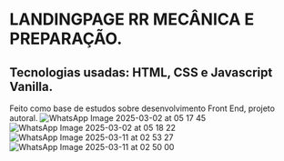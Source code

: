 # LANDINGPAGE RR MECÂNICA E PREPARAÇÃO. #
## Tecnologias usadas: HTML, CSS e Javascript Vanilla. ##

Feito como base de estudos sobre desenvolvimento Front End, projeto autoral.
![WhatsApp Image 2025-03-02 at 05 17 45](https://github.com/user-attachments/assets/242b07a6-c3c0-4583-892c-f4e63801a63f)
![WhatsApp Image 2025-03-02 at 05 18 22](https://github.com/user-attachments/assets/5afb3fa5-8094-488b-b856-519e7955eda8)
![WhatsApp Image 2025-03-11 at 02 53 27](https://github.com/user-attachments/assets/0a8e3441-6918-48f1-bc74-ae0d6485ba4b)
![WhatsApp Image 2025-03-11 at 02 50 00](https://github.com/user-attachments/assets/3bb04361-dc60-4356-b912-bcbd400d2e3c)

